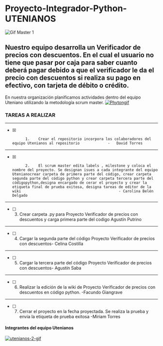 # Proyecto-Integrador-Python-UTENIANOS
![Gif Master 1](https://i.postimg.cc/VdQGmZnK/Proyecto-python.gif)


## Nuestro equipo desarrolla un Verificador de precios con descuentos. En el cual el usuario no tiene que pasar por caja para saber cuanto deberá pagar debido a que el verificador le da el precio con descuentos si realiza su pago en efectivo, con tarjeta de débito o crédito.
En nuestra organización planificamos actividades dentro del equipo  Uteniano utilizando la metodología scrum master.
<a href='https://postimg.cc/sGYkvPfg' target='_blank'><img src='https://i.postimg.cc/sGYkvPfg/Phytongif.gif' border='0' alt='Phytongif'/></a>
### TAREAS A REALIZAR                 
---
 - [X]           1.    Crear el repositorio incorpora los colaboradores del equipo Utenianos al repositorio             -   David Torres  
---

- [X]           2.    El scrum master edita labels , milestone y coloca el nombre del proyecto. Se designan isues a cada integrante del equipo Utenianocrear carpeta de primera parte del código, crear carpeta segunda parte del código python y crear carpeta tercera parte del códigopython,designa encargado de cerar el proyecto y crear la etiqueta final de prueba exitosa, designa tareas de editor de la wiki                                             - Carolina Belén Delgado
---

- [ ] 3. Crear carpeta .py para Proyecto Verificador de precios con descuentos y carga primera parte del codigo Agustín Putrino
---

- [ ] 4. Cargar la segunda parte del código Proyecto Verificador de precios con descuentos- Celina Costilla
--- 

- [ ] 5. Cargar la tercera parte del código Proyecto Verificador de precios con descuentos- Agustín Saba
---

- [ ] 6. Realizar la edición de la wiki de Proyecto Verificador de precios con descuentos en código python. -Facundo Giangrave
---
- [ ] 7. Cerrar el proyecto en la fecha proyectada. Se realiza la prueba y envia la etiqueta de prueba exitosa -Miriam Torres

#### Integrantes del equipo Utenianos
<a href='https://postimg.cc/RJckTQFb' target='_blank'><img src='https://i.postimg.cc/RJckTQFb/utenianos-2-gif.gif' border='0' alt='utenianos-2-gif'/></a>

